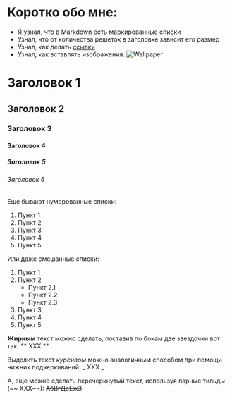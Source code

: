 # Коротко обо мне:
- Я узнал, что в Markdown есть маркированные списки
- Узнал, что от количества решеток в заголовке зависит его размер
- Узнал, как делать [ссылки](tv.apple.com)
- Узнал, как вставлять изображения:
![Wallpaper](https://wparena.com/wp-content/uploads/2009/09/img0.jpg)

# Заголовок 1
## Заголовок 2
### Заголовок 3
#### Заголовок 4
##### Заголовок 5
###### Заголовок 6

Еще бывают нумерованные списки:
1. Пункт 1
2. Пункт 2
3. Пункт 3
4. Пункт 4
5. Пункт 5

Или даже смешанные списки:
1. Пункт 1
2. Пункт 2
   * Пункт 2.1
   * Пункт 2.2
   * Пункт 2.3
3. Пункт 3
4. Пункт 4
5. Пункт 5

**Жирным** текст можно сделать, поставив по бокам две звездочки вот так: ** XXX **

Выделить текст _курсивом_ можно аналогичным способом при помощи нижних подчеркиваний: _ XXX _

А, еще можно сделать перечеркнутый текст, используя парные тильды (~~ ХХХ~~): ~~АбВгДеЕжЗ~~